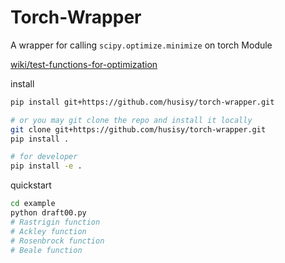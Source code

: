 # Torch-Wrapper

A wrapper for calling `scipy.optimize.minimize` on torch Module

[wiki/test-functions-for-optimization](https://en.wikipedia.org/wiki/Test_functions_for_optimization)

install

```bash
pip install git+https://github.com/husisy/torch-wrapper.git

# or you may git clone the repo and install it locally
git clone git+https://github.com/husisy/torch-wrapper.git
pip install .

# for developer
pip install -e .
```

quickstart

```bash
cd example
python draft00.py
# Rastrigin function
# Ackley function
# Rosenbrock function
# Beale function
```
